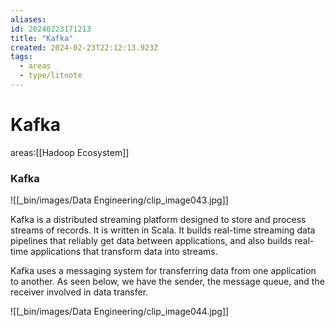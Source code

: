 ```yaml
---
aliases: 
id: 20240223171213
title: "Kafka"
created: 2024-02-23T22:12:13.923Z
tags:
  - areas
  - type/litnote
---
```

# Kafka

areas:[[Hadoop Ecosystem]]

### Kafka

![[_bin/images/Data Engineering/clip_image043.jpg]]

Kafka is a distributed streaming platform designed to store and process streams of records. It is written in Scala. It builds real-time streaming data pipelines that reliably get data between applications, and also builds real-time applications that transform data into streams. 

Kafka uses a messaging system for transferring data from one application to another. As seen below, we have the sender, the message queue, and the receiver involved in data transfer. 

![[_bin/images/Data Engineering/clip_image044.jpg]]
